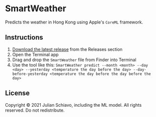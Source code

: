 # SmartWeather

Predicts the weather in Hong Kong using Apple's `CoreML` framework.

## Instructions
1. [Download the latest release](releases) from the Releases section
2. Open the Terminal app
3. Drag and drop the `SmartWeather` file from Finder into Terminal
4. Use the tool like this:
`SmartWeather predict --month <month> --day <day> --yesterday <temperature the day before the day> --day-before-yesterday <temperature the day before the day before the day>`

## License
Copyright © 2021 Julian Schiavo, including the ML model. All rights reserved. Do not redistribute.

